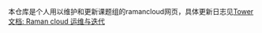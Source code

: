 本仓库是个人用以维护和更新课题组的ramancloud网页，具体更新日志见[Tower 文档: Raman cloud 运维与迭代](https://tower.im/teams/802030/documents/5380)
